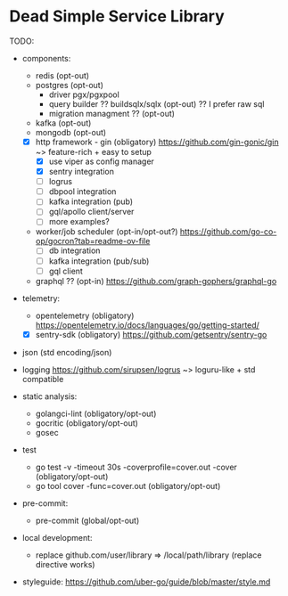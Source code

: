 # Dead Simple Service Library

TODO:

- components:
  - redis (opt-out)
  - postgres (opt-out)
    - driver pgx/pgxpool
    - query builder ?? buildsqlx/sqlx (opt-out) ?? I prefer raw sql
    - migration managment ?? (opt-out)
  - kafka (opt-out)
  - mongodb (opt-out)
  - [x] http framework - gin (obligatory) https://github.com/gin-gonic/gin ~> feature-rich + easy to setup
    - [x] use viper as config manager
    - [x] sentry integration
    - [ ] logrus
    - [ ] dbpool integration
    - [ ] kafka integration (pub)
    - [ ] gql/apollo client/server
    - [ ] more examples?
  - worker/job scheduler (opt-in/opt-out?) https://github.com/go-co-op/gocron?tab=readme-ov-file
    - [ ] db integration
    - [ ] kafka integration (pub/sub)
    - [ ] gql client
  - graphql ?? (opt-in) https://github.com/graph-gophers/graphql-go

- telemetry:
  - opentelemetry (obligatory) https://opentelemetry.io/docs/languages/go/getting-started/
  - [x] sentry-sdk (obligatory) https://github.com/getsentry/sentry-go

- json (std encoding/json)

- logging https://github.com/sirupsen/logrus ~> loguru-like + std compatible

- static analysis:
  - golangci-lint (obligatory/opt-out)
  - gocritic (obligatory/opt-out)
  - gosec

- test
  - go test -v -timeout 30s -coverprofile=cover.out -cover (obligatory/opt-out)
  - go tool cover -func=cover.out (obligatory/opt-out)

- pre-commit:
  - pre-commit (global/opt-out)

- local development:
  - replace github.com/user/library => /local/path/library (replace directive works)
- styleguide: https://github.com/uber-go/guide/blob/master/style.md
